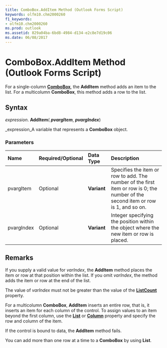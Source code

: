```yaml
---
title: ComboBox.AddItem Method (Outlook Forms Script)
keywords: olfm10.chm2000260
f1_keywords:
- olfm10.chm2000260
ms.prod: outlook
ms.assetid: 829a04ba-6bd8-4984-d134-e2c8e7d19c06
ms.date: 06/08/2017
---
```



# ComboBox.AddItem Method (Outlook Forms Script)

For a single-column  **[ComboBox](combobox-object-outlook-forms-script.md)**, the  **AddItem** method adds an item to the list. For a multicolumn **ComboBox**, this method adds a row to the list.


## Syntax

 _expression_. **AddItem**( **_pvargItem_**,  **_pvargIndex_**)

 _expression_A variable that represents a  **ComboBox** object.


### Parameters



|**Name**|**Required/Optional**|**Data Type**|**Description**|
|:-----|:-----|:-----|:-----|
|pvargItem|Optional| **Variant**|Specifies the item or row to add. The number of the first item or row is 0; the number of the second item or row is 1, and so on.|
|pvargIndex|Optional| **Variant**|Integer specifying the position within the object where the new item or row is placed.|

## Remarks

If you supply a valid value for  _varIndex_, the  **AddItem** method places the item or row at that position within the list. If you omit _varIndex_, the method adds the item or row at the end of the list.

The value of  _varIndex_ must not be greater than the value of the **[ListCount](combobox-listindex-property-outlook-forms-script.md)** property.

For a multicolumn  **ComboBox**,  **AddItem** inserts an entire row, that is, it inserts an item for each column of the control. To assign values to an item beyond the first column, use the **[List](combobox-list-property-outlook-forms-script.md)** or **[Column](combobox-column-property-outlook-forms-script.md)** property and specify the row and column of the item.

If the control is bound to data, the  **AddItem** method fails.

You can add more than one row at a time to a  **ComboBox** by using **List**.


